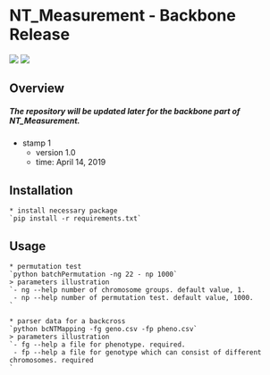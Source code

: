 # NT_Measurement - Backbone Release
![](https://img.shields.io/badge/NT_Measurement-Backbone-519dd9.svg)
![](https://img.shields.io/badge/last_released_date-April_2019-green.svg)
## Overview
##### The repository will be updated later for the backbone part of NT_Measurement.

* stamp 1
    + version 1.0
    + time: April 14, 2019

## Installation
	* install necessary package
    `pip install -r requirements.txt`

## Usage

	* permutation test
	`python batchPermutation -ng 22 - np 1000`
	> parameters illustration
	`- ng --help number of chromosome groups. default value, 1.
	 - np --help number of permutation test. default value, 1000.
	`

	* parser data for a backcross
	`python bcNTMapping -fg geno.csv -fp pheno.csv`
	> parameters illustration
	`- fg --help a file for phenotype. required.
	 - fp --help a file for genotype which can consist of different chromosomes. required
	`


